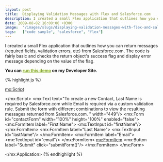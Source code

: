```yaml
---
layout: post
title:  Displaying Validation Messages with Flex and Salesforce.com
description: I created a small Flex application that outlines how you can return messages (required fields, validation errors, etc) from Salesforce.com. The code is fairly basic and checks the return objects success flag and display error message depending on the value of the flag. You can run this demo  on my Developer Site.                                                      
date: 2009-08-02 16:00:00 +0300
image:  '/images/slugs/displaying-validation-messages-with-flex-and-salesforce-com.jpg'
tags:   ["code sample", "salesforce", "flex"]
---
```

<p>I created a small Flex application that outlines how you can return messages (required fields, validation errors, etc) from Salesforce.com. The code is fairly basic and checks the return object's success flag and display error message depending on the value of the flag.</p>
<p><strong>You can </strong><a style="color:#80ae14;text-decoration:underline;margin:0;padding:0;" href="http://jeffdouglas-developer-edition.na5.force.com/examples/FlexValidation" target="_blank"><strong>run this demo</strong></a><strong> on my Developer Site.</strong></p>
{% highlight js %}<?xml version="1.0" encoding="utf-8"?>
<mx:Application xmlns:mx="http://www.adobe.com/2006/mxml"
  backgroundGradientAlphas="[1.0, 1.0]"
  backgroundGradientColors="[#F3F3EC, #F3F3EC]"
  creationComplete="login()"
  layout="vertical"
  height="300" width="500">

 <mx:Script>
  <![CDATA[
  import com.salesforce.*;
  import com.salesforce.objects.*;
  import com.salesforce.results.*;
  import mx.controls.Alert;

  [Bindable] public var sfdc:Connection = new Connection();

  private function login():void {

  var lr:LoginRequest = new LoginRequest();
  sfdc.protocol = "http";
  sfdc.serverUrl = "http://na5.salesforce.com/services/Soap/u/14.0";
  lr.username = "YOUR_USERNAME";
  lr.password = "YOUR_PASSWORD_AND_TOKEN";
  lr.callback = new AsyncResponder(loginSuccess, loginFault);
  sfdc.login(lr);

  }

  private function submitForm():void {

   var aSo:Array = new Array();
   var so:SObject = new SObject("Contact");
   so.FirstName = firstName.text;
   so.LastName = lastName.text;
   so.Email = email.text;

   aSo.push(so);

   sfdc.create(aSo,
    new AsyncResponder(
     function (obj:Object):void {
      if (obj[0].success == true) {
       Alert.show("Created record: "+obj[0].id);
      } else {
       Alert.show(obj[0].errors[0].message)
      }
     }, sfdcFailure
    )
   );

  }

  private function loginSuccess(result:Object):void {
   contactForm.enabled = true;
  }

  private function sfdcFailure(fault:Object):void {
  Alert.show(fault.faultstring);
  }

  private function loginFault(fault:Object):void
  {
  Alert.show("Could not log into SFDC: "+fault.fault.faultString,"Login Error");
  }

  ]]>
 </mx:Script>
 <mx:Text text="To create a new Contact, Last Name is required by Salesforce.com while Email is required via a custom validation rule. &#xd;&#xd;Submit the form with different combinations to view the resulting messages returned from Salesforce.com.&#xd;" width="449"/>
 <mx:Form id="contactForm" width="100%" height="100%" enabled="false">
  <mx:FormItem label="First Name">
   <mx:TextInput id="firstName"/>
  </mx:FormItem>
  <mx:FormItem label="Last Name">
   <mx:TextInput id="lastName"/>
  </mx:FormItem>
  <mx:FormItem label="Email">
   <mx:TextInput id="email"/>
  </mx:FormItem>
  <mx:FormItem>
   <mx:Button label="Submit" click="submitForm()"/>
  </mx:FormItem>
 </mx:Form>

</mx:Application>
{% endhighlight %}

